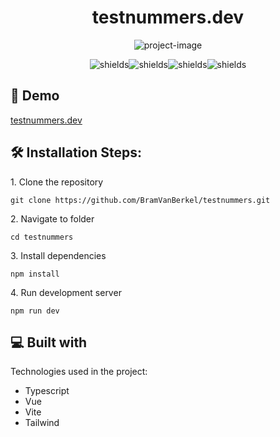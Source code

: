 <h1 align="center" id="title">testnummers.dev</h1>

<p align="center"><img src="https://socialify.git.ci/BramVanBerkel/testnummers/image?description=1&amp;descriptionEditable=&amp;font=Inter&amp;language=1&amp;name=1&amp;owner=1&amp;pattern=Plus&amp;theme=Auto" alt="project-image"></p>

<p align="center"><img src="https://img.shields.io/badge/Typescript-3178c6" alt="shields"><img src="https://img.shields.io/badge/Vue-33a06" alt="shields"><img src="https://img.shields.io/badge/Vite-646cff" alt="shields"><img src="https://img.shields.io/badge/Tailwind-0ea4e9" alt="shields"></p>

<h2>🚀 Demo</h2>

[testnummers.dev](testnummers.dev)

<h2>🛠️ Installation Steps:</h2>

<p>1. Clone the repository</p>

```
git clone https://github.com/BramVanBerkel/testnummers.git
```

<p>2. Navigate to folder</p>

```
cd testnummers
```

<p>3. Install dependencies</p>

```
npm install
```

<p>4. Run development server</p>

```
npm run dev
```



<h2>💻 Built with</h2>

Technologies used in the project:

*   Typescript
*   Vue
*   Vite
*   Tailwind
